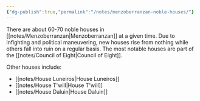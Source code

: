 ```yaml
---
{"dg-publish":true,"permalink":"/notes/menzoberranzan-noble-houses/"}
---
```


There are about 60-70 noble houses in [[notes/Menzoberranzan\|Menzoberranzan]] at a given time. Due to infighting and political maneuvering, new houses rise from nothing while others fall into ruin on a regular basis. The most notable houses are part of the [[notes/Council of Eight\|Council of Eight]]. 

Other houses include:
- [[notes/House Luneiros\|House Luneiros]]
- [[notes/House T'will\|House T'will]]
- [[notes/House Daluin\|House Daluin]]